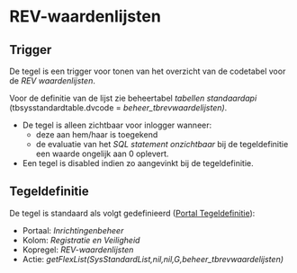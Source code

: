 # REV-waardenlijsten

## Trigger

De tegel is een trigger voor tonen van het overzicht van de codetabel voor de _REV waardenlijsten_.

Voor de definitie van de lijst zie beheertabel _tabellen standaardapi_ (tbsysstandardtable.dvcode = _beheer_tbrevwaardelijsten)_.

- De tegel is alleen zichtbaar voor inlogger wanneer:
  - deze aan hem/haar is toegekend
  - de evaluatie van het _SQL statement onzichtbaar_ bij de tegeldefinitie een waarde ongelijk aan 0 oplevert.
- Een tegel is disabled indien zo aangevinkt bij de tegeldefinitie.

## Tegeldefinitie

De tegel is standaard als volgt gedefinieerd ([Portal Tegeldefinitie](../../../../instellen_inrichten/portaldefinitie/portal_tegel.md)):

- Portaal: _Inrichtingenbeheer_
- Kolom: _Registratie en Veiligheid_
- Kopregel: _REV-waardenlijsten_
- Actie: _getFlexList(SysStandardList,nil,nil,G,beheer_tbrevwaardelijsten)_
